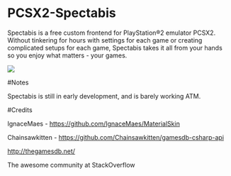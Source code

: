 # PCSX2-Spectabis

Spectabis is a free custom frontend for PlayStation®2 emulator PCSX2. Without tinkering for hours with settings for each game or creating complicated setups for each game, Spectabis takes it all from your hands so you enjoy what matters - your games.

![](https://i.imgur.com/p0knJBo.png)


#Notes

Spectabis is still in early development, and is barely working ATM.

#Credits

IgnaceMaes - https://github.com/IgnaceMaes/MaterialSkin

Chainsawkitten - https://github.com/Chainsawkitten/gamesdb-csharp-api

http://thegamesdb.net/

The awesome community at StackOverflow
